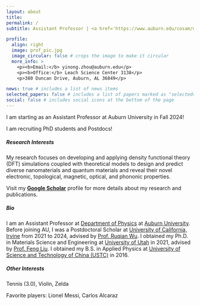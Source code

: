 ```yaml
---
layout: about
title: 
permalink: /
subtitle: Assistant Professor | <a href='https://www.auburn.edu/cosam/departments/physics/index.htm'>Department of Physics</a> | <a href='https://www.auburn.edu'>Auburn University</a>

profile:
  align: right
  image: prof_pic.jpg
  image_circular: false # crops the image to make it circular
  more_info: >
    <p><b>Email:</b> yinong.zhou@auburn.edu</p>
    <p><b>Office:</b> Leach Science Center 3138</p>
    <p>380 Duncan Drive, Auburn, AL 36849</p>

news: true # includes a list of news items
selected_papers: false # includes a list of papers marked as "selected={true}"
social: false # includes social icons at the bottom of the page
---
```


<p>I am starting as an Assistant Professor at Auburn University in Fall 2024!</p>
<p>I am recruiting PhD students and Postdocs! </p>

<h5><b>Research Interests</b></h5>
My research focuses on developing and applying density functional theory (DFT) simulations coupled with theoretical models to design and predict diverse nanomaterials and quantum materials and reveal their novel electronic, topological, magnetic, optical, and phononic properties.

Visit my <a href='https://scholar.google.com/citations?user=-Pz-7TQAAAAJ&hl=en'><b>Google Scholar</b></a> profile for more details about my research and publications.

<h5><b>Bio</b></h5>
I am an Assistant Professor at <a href='https://www.auburn.edu/cosam/departments/physics/index.htm'>Department of Physics</a> at <a href='https://www.auburn.edu'>Auburn University</a>. Before joining AU, I was a Postdoctoral Scholar at <a href='https://uci.edu'>University of California, Irvine</a> from 2021 to 2024, advised by <a href='https://www.physics.uci.edu/wugroup/people.html'>Prof. Ruqian Wu</a>. I obtained my Ph.D. in Materials Science and Engineering at <a href='https://www.utah.edu'>University of Utah</a> in 2021, advised by <a href='https://my.eng.utah.edu/~fliu/index.html'>Prof. Feng Liu</a>. I obtained my B.S. in Applied Physics at <a href='http://en.ustc.edu.cn'>University of Science and Technology of China (USTC)</a> in 2016.

<h5><b>Other Interests</b></h5>
<p>Tennis (3.0), Violin, Zelda</p>
<p>Favorite players: Lionel Messi, Carlos Alcaraz</p>
